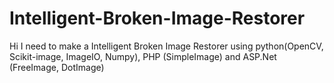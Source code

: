 # Intelligent-Broken-Image-Restorer
Hi I need to make a Intelligent Broken Image Restorer using python(OpenCV, Scikit-image, ImageIO, Numpy), PHP (SimpleImage) and ASP.Net (FreeImage, DotImage) 
